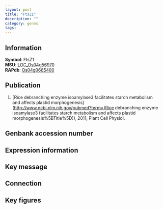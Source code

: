 ```yaml
---
layout: post
title: "FtsZ1"
description: ""
category: genes
tags: 
---
```


## Information
__Symbol__: FtsZ1  
__MSU__: [LOC_Os04g56970](http://rice.plantbiology.msu.edu/cgi-bin/ORF_infopage.cgi?orf=LOC_Os04g56970)  
__RAPdb__: [Os04g0665400](http://rapdb.dna.affrc.go.jp/viewer/gbrowse_details/irgsp1?name=Os04g0665400)  

## Publication
1. [Rice debranching enzyme isoamylase3 facilitates starch metabolism and affects plastid morphogenesis](http://www.ncbi.nlm.nih.gov/pubmed?term=(Rice debranching enzyme isoamylase3 facilitates starch metabolism and affects plastid morphogenesis%5BTitle%5D)), 2011, Plant Cell Physiol.

## Genbank accession number

## Expression information

## Key message

## Connection

## Key figures


